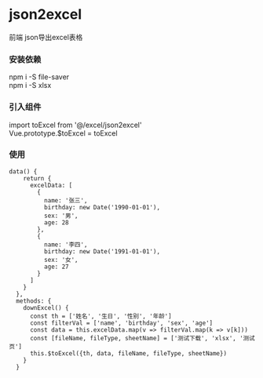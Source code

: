 # json2excel
前端  json导出excel表格

### 安装依赖
npm i -S file-saver  
npm i -S xlsx  
### 引入组件
import toExcel from '@/excel/json2excel'  
Vue.prototype.$toExcel = toExcel  
### 使用
```
data() {
    return {
      excelData: [
        {
          name: '张三',
          birthday: new Date('1990-01-01'),
          sex: '男',
          age: 28
        },
        {
          name: '李四',
          birthday: new Date('1991-01-01'),
          sex: '女',
          age: 27
        }
      ]
    }
  },
  methods: {
    downExcel() {
      const th = ['姓名', '生日', '性别', '年龄']
      const filterVal = ['name', 'birthday', 'sex', 'age']
      const data = this.excelData.map(v => filterVal.map(k => v[k]))
      const [fileName, fileType, sheetName] = ['测试下载', 'xlsx', '测试页']
      this.$toExcel({th, data, fileName, fileType, sheetName})
    }
  }
```
